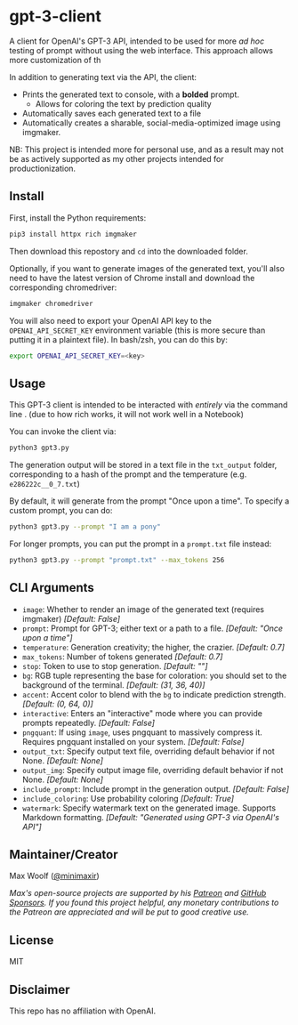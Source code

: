 # gpt-3-client

A client for OpenAI's GPT-3 API, intended to be used for more _ad hoc_ testing of prompt without using the web interface. This approach allows more customization of th

In addition to generating text via the API, the client:

- Prints the generated text to console, with a **bolded** prompt.
  - Allows for coloring the text by prediction quality
- Automatically saves each generated text to a file
- Automatically creates a sharable, social-media-optimized image using imgmaker.

NB: This project is intended more for personal use, and as a result may not be as actively supported as my other projects intended for productionization.

## Install

First, install the Python requirements:

```sh
pip3 install httpx rich imgmaker
```

Then download this repostory and `cd` into the downloaded folder.

Optionally, if you want to generate images of the generated text, you'll also need to have the latest version of Chrome install and download the corresponding chromedriver:

```sh
imgmaker chromedriver
```

You will also need to export your OpenAI API key to the `OPENAI_API_SECRET_KEY` environment variable (this is more secure than putting it in a plaintext file). In bash/zsh, you can do this by:

```sh
export OPENAI_API_SECRET_KEY=<key>
```

## Usage

This GPT-3 client is intended to be interacted with _entirely_ via the command line . (due to how rich works, it will not work well in a Notebook)

You can invoke the client via:

```sh
python3 gpt3.py
```

The generation output will be stored in a text file in the `txt_output` folder, corresponding to a hash of the prompt and the temperature (e.g. `e286222c__0_7.txt`)

By default, it will generate from the prompt "Once upon a time". To specify a custom prompt, you can do:

```sh
python3 gpt3.py --prompt "I am a pony"
```

For longer prompts, you can put the prompt in a `prompt.txt` file instead:

```sh
python3 gpt3.py --prompt "prompt.txt" --max_tokens 256
```

## CLI Arguments

- `image`: Whether to render an image of the generated text (requires imgmaker) _[Default: False]_
- `prompt`: Prompt for GPT-3; either text or a path to a file. _[Default: "Once upon a time"]_
- `temperature`: Generation creativity; the higher, the crazier. _[Default: 0.7]_
- `max_tokens`: Number of tokens generated _[Default: 0.7]_
- `stop`: Token to use to stop generation. _[Default: ""]_
- `bg`: RGB tuple representing the base for coloration: you should set to the background of the terminal. _[Default: (31, 36, 40)]_
- `accent`: Accent color to blend with the `bg` to indicate prediction strength. _[Default: (0, 64, 0)]_
- `interactive`: Enters an "interactive" mode where you can provide prompts repeatedly. _[Default: False]_
- `pngquant`: If using `image`, uses pngquant to massively compress it. Requires pngquant installed on your system. _[Default: False]_
- `output_txt`: Specify output text file, overriding default behavior if not None. _[Default: None]_
- `output_img`: Specify output image file, overriding default behavior if not None. _[Default: None]_
- `include_prompt`: Include prompt in the generation output. _[Default: False]_
- `include_coloring`: Use probability coloring _[Default: True]_
- `watermark`: Specify watermark text on the generated image. Supports Markdown formatting. _[Default: "Generated using GPT-3 via OpenAI's API"]_

## Maintainer/Creator

Max Woolf ([@minimaxir](https://minimaxir.com))

_Max's open-source projects are supported by his [Patreon](https://www.patreon.com/minimaxir) and [GitHub Sponsors](https://github.com/sponsors/minimaxir). If you found this project helpful, any monetary contributions to the Patreon are appreciated and will be put to good creative use._

## License

MIT

## Disclaimer

This repo has no affiliation with OpenAI.
